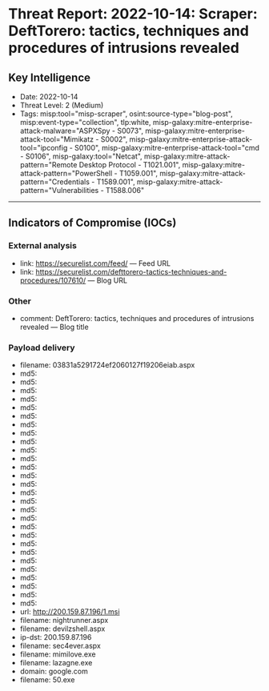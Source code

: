 # Threat Report: 2022-10-14: Scraper: DeftTorero: tactics, techniques and procedures of intrusions revealed


## Key Intelligence
* Date: 2022-10-14
* Threat Level: 2 (Medium)
* Tags: misp:tool="misp-scraper", osint:source-type="blog-post", misp:event-type="collection", tlp:white, misp-galaxy:mitre-enterprise-attack-malware="ASPXSpy - S0073", misp-galaxy:mitre-enterprise-attack-tool="Mimikatz - S0002", misp-galaxy:mitre-enterprise-attack-tool="ipconfig - S0100", misp-galaxy:mitre-enterprise-attack-tool="cmd - S0106", misp-galaxy:tool="Netcat", misp-galaxy:mitre-attack-pattern="Remote Desktop Protocol - T1021.001", misp-galaxy:mitre-attack-pattern="PowerShell - T1059.001", misp-galaxy:mitre-attack-pattern="Credentials - T1589.001", misp-galaxy:mitre-attack-pattern="Vulnerabilities - T1588.006"

---

## Indicators of Compromise (IOCs)
### External analysis
* link: https://securelist.com/feed/ — Feed URL
* link: https://securelist.com/defttorero-tactics-techniques-and-procedures/107610/ — Blog URL

### Other
* comment: DeftTorero: tactics, techniques and procedures of intrusions revealed — Blog title

### Payload delivery
* filename: 03831a5291724ef2060127f19206eiab.aspx
* md5: <md5>
* md5: <md5>
* md5: <md5>
* md5: <md5>
* md5: <md5>
* md5: <md5>
* md5: <md5>
* md5: <md5>
* md5: <md5>
* md5: <md5>
* md5: <md5>
* md5: <md5>
* md5: <md5>
* md5: <md5>
* md5: <md5>
* md5: <md5>
* md5: <md5>
* md5: <md5>
* md5: <md5>
* md5: <md5>
* md5: <md5>
* md5: <md5>
* md5: <md5>
* md5: <md5>
* md5: <md5>
* md5: <md5>
* md5: <md5>
* md5: <md5>
* url: http://200.159.87.196/1.msi
* filename: nightrunner.aspx
* filename: devilzshell.aspx
* ip-dst: 200.159.87.196
* filename: sec4ever.aspx
* filename: mimilove.exe
* filename: lazagne.exe
* domain: google.com
* filename: 50.exe
